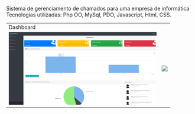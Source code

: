 Sistema de gerenciamento de chamados para uma empresa de informática 
Tecnologias utilizadas: Php OO, MySql, PDO, Javascript, Html, CSS.


<table>
  <tr>
    <td colspan="2">Dashboard</td>
  </tr>
  <tr>
    <td><img src="./readme/dashboard.png" width=400 /></td><td><img src="./readme/login-admin.png" width=400 /></td>
  </tr>
</table>

